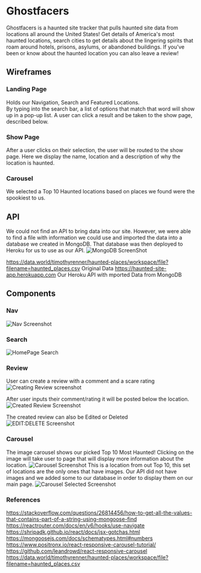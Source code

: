 # Ghostfacers

Ghostfacers is a haunted site tracker that pulls haunted site data from locations all around the United States! Get details of America's most haunted locations, search cities to get details about the lingering spirits that roam around hotels, prisons, asylums, or abandoned buildings. If you've been or know about the haunted location you can also leave a review!

## Wireframes
### Landing Page
Holds our Navigation, Search and Featured Locations.  
By typing into the search bar, a list of options that match that word will show up in a pop-up list. 
A user can click a result and be taken to the show page, described below.
### Show Page
After a user clicks on their selection, the user will be routed to the show page. Here we display the name, location and a description of why the location is haunted.
### Carousel
We selected a Top 10 Haunted locations based on places we found were the spookiest to us.

## API
We could not find an API to bring data into our site. However, we were able to find a file with information we could use and imported the data into a database we created in MongoDB. That database was then deployed to Heroku for us to use as our API. 
![MongoDB ScreenShot](https://user-images.githubusercontent.com/101548840/169458027-8b6c62a1-d33c-4189-a3da-0233d72b860d.png)

https://data.world/timothyrenner/haunted-places/workspace/file?filename=haunted_places.csv
Original Data
https://haunted-site-app.herokuapp.com
Our Heroku API with mported Data from MongoDB

## Components
### Nav
![Nav Screenshot](https://user-images.githubusercontent.com/101548840/169462668-635e59d6-afef-4d49-a97c-e3ecdf5b9a26.png)

### Search
![HomePage Search](https://user-images.githubusercontent.com/101548840/169458321-fbba2bfe-1184-408e-b399-60fe5cc82d95.png)

### Review
User can create a review with a comment and a scare rating
![Creating Review screenshot](https://user-images.githubusercontent.com/101548840/169464586-183a32e4-6501-4f20-94bf-e548e5fec18f.png)

After user inputs their comment/rating it will be posted below the location.
![Created Review Screenshot](https://user-images.githubusercontent.com/101548840/169464387-12c05f11-3140-4d92-a6bc-90ab967e74f9.png)

The created review can also be Edited or Deleted
![EDIT:DELETE Screenshot](https://user-images.githubusercontent.com/101548840/169465711-fd17927d-e531-4d4f-ba95-cc61e97276d2.png)

### Carousel 
The image carousel shows our picked Top 10 Most Haunted! 
Clicking on the image will take user to page that will display more information about the location. 
![Carousel Screenshot](https://user-images.githubusercontent.com/101548840/169465056-d2171d82-71ed-4dbf-a049-5fe8dc0c8905.png)
This is a location from out Top 10, this set of locations are the only ones that have images. Our API did not have images and we added some to our database in order to display them on our main page.
![Carousel Selected Screenshot](https://user-images.githubusercontent.com/101548840/169467011-46fa4bdd-9ebe-4b20-a0f5-270d03eac976.png)




### References

https://stackoverflow.com/questions/26814456/how-to-get-all-the-values-that-contains-part-of-a-string-using-mongoose-find
https://reactrouter.com/docs/en/v6/hooks/use-navigate
https://shripadk.github.io/react/docs/jsx-gotchas.html
https://mongoosejs.com/docs/schematypes.html#numbers
https://www.positronx.io/react-responsive-carousel-tutorial/
https://github.com/leandrowd/react-responsive-carousel
https://data.world/timothyrenner/haunted-places/workspace/file?filename=haunted_places.csv
